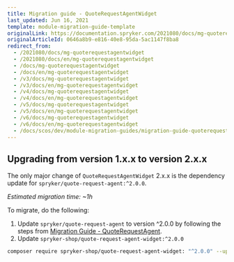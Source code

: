 ```yaml
---
title: Migration guide - QuoteRequestAgentWidget
last_updated: Jun 16, 2021
template: module-migration-guide-template
originalLink: https://documentation.spryker.com/2021080/docs/mg-quoterequestagentwidget
originalArticleId: 0646a8b9-e816-40e8-95da-5ac1147f8ba8
redirect_from:
  - /2021080/docs/mg-quoterequestagentwidget
  - /2021080/docs/en/mg-quoterequestagentwidget
  - /docs/mg-quoterequestagentwidget
  - /docs/en/mg-quoterequestagentwidget
  - /v3/docs/mg-quoterequestagentwidget
  - /v3/docs/en/mg-quoterequestagentwidget
  - /v4/docs/mg-quoterequestagentwidget
  - /v4/docs/en/mg-quoterequestagentwidget
  - /v5/docs/mg-quoterequestagentwidget
  - /v5/docs/en/mg-quoterequestagentwidget
  - /v6/docs/mg-quoterequestagentwidget
  - /v6/docs/en/mg-quoterequestagentwidget
  - /docs/scos/dev/module-migration-guides/migration-guide-quoterequestagentwidget.html
---
```


## Upgrading from version 1.x.x to version 2.x.x

The only major change of `QuoteRequestAgentWidget` 2.x.x is the dependency update for `spryker/quote-request-agent:^2.0.0`.

*Estimated migration time: ~1h*

To migrate, do the following:

1. Update `spryker/quote-request-agent` to version ^2.0.0 by following the steps from [Migration Guide - QuoteRequestAgent](/docs/scos/dev/module-migration-guides/migration-guide-quoterequestagent.html).
2. Update `spryker-shop/quote-request-agent-widget:^2.0.0`

```bash
composer require spryker-shop/quote-request-agent-widget: "^2.0.0" --update-with-dependencies
```
